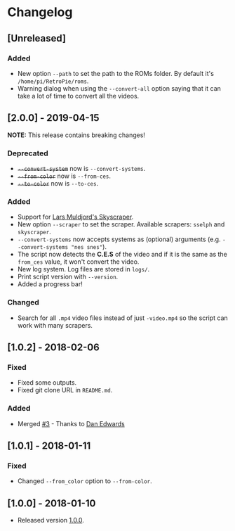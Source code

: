 # Changelog

## [Unreleased]

### Added

* New option `--path` to set the path to the ROMs folder. By default it's `/home/pi/RetroPie/roms`.
* Warning dialog when using the `--convert-all` option saying that it can take a lot of time to convert all the videos.

## [2.0.0] - 2019-04-15

**NOTE:** This release contains breaking changes!

### Deprecated

* ~~`--convert-system`~~ now is `--convert-systems`.
* ~~`--from-color`~~ now is `--from-ces`.
* ~~`--to-color`~~ now is `--to-ces`.

### Added

* Support for [Lars Muldjord's Skyscraper](https://github.com/retropie/retropie-setup/wiki/scraper#lars-muldjords-skyscraper).
* New option `--scraper` to set the scraper. Available scrapers: `sselph` and `skyscraper`.
* `--convert-systems` now accepts systems as (optional) arguments (e.g. `--convert-systems "nes snes"`).
* The script now detects the **C.E.S** of the video and if it is the same as the `from_ces` value, it won't convert the video.
* New log system. Log files are stored in `logs/`.
* Print script version with `--version`.
* Added a progress bar!

### Changed

* Search for all `.mp4` video files instead of just `-video.mp4` so the script can work with many scrapers.

## [1.0.2] - 2018-02-06

### Fixed

* Fixed some outputs.
* Fixed git clone URL in `README.md`.

### Added

* Merged [#3](https://github.com/hiulit/RetroPie-Convert-Videos/pull/3) - Thanks to [Dan Edwards](https://github.com/edwardsd97) 

## [1.0.1] - 2018-01-11

### Fixed

* Changed `--from_color` option to `--from-color`.

## [1.0.0] - 2018-01-10

* Released version [1.0.0](https://github.com/hiulit/RetroPie-Fun-Facts-Splashscreens/releases/tag/1.0.0).
